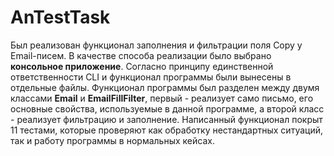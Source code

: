# AnTestTask

Был реализован функционал заполнения и фильтрации поля Copy у Email-писем.
В качестве способа реализации было выбрано __консольное приложение__.
Согласно принципу единственной ответственности CLI и функционал программы были вынесены в отдельные файлы.
Функционал программы был разделен между двумя классами __Email__ и __EmailFillFilter__, первый - реализует само письмо, его основные свойства, используемые в данной программе, а второй класс - реализует фильтрацию и заполнение.
Написанный функционал покрыт 11 тестами, которые проверяют как обработку нестандартных ситуаций, так и работу программы в нормальных кейсах.
